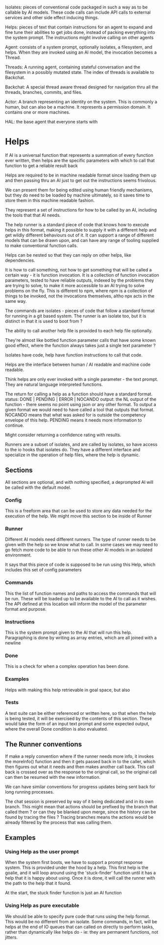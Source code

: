 Isolates: pieces of conventional code packaged in such a way as to be callable
by AI models. These code calls can include API calls to external services and
other side effect inducing things.

Helps: pieces of text that contain instructions for an agent to expand and fine
tune their abilities to get jobs done, instead of packing everything into the
system prompt. The instructions might involve calling on other agents

Agent: consists of a system prompt, optionally isolates, a filesystem, and
helps. When they are invoked using an AI model, the invocation becomes a Thread.

Threads: A running agent, containing stateful conversation and the filesystem in
a possibly mutated state. The index of threads is available to Backchat.

Backchat: A special thread aware thread designed for navigation thru all the
threads, branches, commits, and files.

Actor: A branch representing an identity on the system. This is commonly a
human, but can also be a machine. It represents a permission domain. It contains
one or more machines.

HAL: the base agent that everyone starts with

# Helps

If AI is a universal function that represents a summation of every function ever
written, then helps are the specific parameters with which to call that function
to get a reliable result back

Helps are required to be in machine readable format since loading them up and
then passing thru an AI just to get out the instructions seems frivolous.

We can present them for being edited using human friendly mechanisms, but they
do need to be loaded by machine ultimately, so it saves time to store them in
this machine readable fashion.

They represent a set of instructions for how to be called by an AI, including
the tools that that AI needs.

The help runner is a standard piece of code that knows how to execute helps in
this format, making it possible to supply it with a different help and get
wildly different behaviours out of it. It can support a range of different
models that can be drawn upon, and can have any range of tooling supplied to
make conventional function calls.

Helps can be nested so that they can reply on other helps, like dependencies.

It is how to call something, not how to get something that will be called a
certain way - it is function invocation. It is a collection of function
invocation parameters, tested to have reliable outputs, indexed by the problems
they are trying to solve, to make it more accessible to an AI trying to solve
problems on the fly. This is different to npm, where npm is a collection of
things to be invoked, not the invocations themselves, altho npx acts in the same
way.

The commands are isolates - pieces of code that follow a standard format for
running in a git based system. The runner is an isolate too, but it is distinct
in that it is used to boot from ?

The ability to call another help file is provided to each help file optionally.

They're almost like bottled function parameter calls that have some known good
effect, where the function always takes just a single text parameter ?

Isolates have code, help have function instructions to call that code.

Helps are the interface between human / AI readable and machine code readable.

Think helps are only ever invoked with a single parameter - the text prompt.
They are natural language interpreted functions.

The return for calling a help as a function should have a standard format.
status: DONE | PENDING | ERROR | NOCANDO output: the NL output of the function -
there seems no point using json or any other format. To output a given format we
would need to have called a tool that outputs that format. NOCANDO means that
what was asked for is outside the competency envelope of this help. PENDING
means it needs more information to continue.

Might consider returning a confidence rating with results.

Runners are a subset of isolates, and are called by isolates, so have access to
the io hooks that isolates do. They have a different interface and specialize in
the operation of help files, where the help is dynamic.

## Sections

All sections are optional, and with nothing specified, a deprompted AI will be
called with the default model.

### Config

This is a freeform area that can be used to store any data needed for the
execution of the help. We might move this section to be inside of Runner

### Runner

Different AI models need different runners. The type of runner needs to be given
with the help so we know what to call. In some cases we may need to go fetch
more code to be able to run these other AI models in an isolated environment.

It says that this piece of code is supposed to be run using this Help, which
includes this set of config parameters

### Commands

This the list of function names and paths to access the commands that will be
run. These will be loaded up to be available to the AI to call as it wishes. The
API defined at this location will inform the model of the parameter format and
purpose.

### Instructions

This is the system prompt given to the AI that will run this help. Paragraphing
is done by writing as array entries, which are all joined with a newline

### Done

This is a check for when a complex operation has been done.

### Examples

Helps with making this help retrievable in goal space, but also

### Tests

A test suite can be either referenced or written here, so that when the help is
being tested, it will be exercised by the contents of this section. These would
take the form of an input text prompt and some expected output, where the
overall Done condition is also evaluated.

## The Runner conventions

If make a reply convention where if the runner needs more info, it invokes the
moreInfo() function and then it gets passed back in to the caller, which then
figures out what it needs and then makes another call back. This call back is
crossed over as the response to the original call, so the original call can then
be resumed with the new information.

We can have similar conventions for progress updates being sent back for long
running processes.

The chat session is preserved by way of it being dedicated and in its own
branch. This might mean that actions should be prefixed by the branch that
called them ? or can they be blanked upon merge, since the history can be found
by tracing the files ? Tracing branches means the actions would be already
filtered by the process that was calling them.

## Examples

### Using Help as the user prompt

When the system first boots, we have to support a prompt response system. This
is provided under the hood by a help. This first help is the goalie, and it will
loop around using the 'stuck-finder' function until it has a help that it is
happy about using. Once it is done, it will call the runner with the path to the
help that it found.

At the start, the stuck finder function is just an AI function

### Using Help as pure executable

We should be able to specify pure code that runs using the help format. This
would be no different from an isolate. Some commands, in fact, will be helps at
the end of IO queues that can called on directly to perform tasks, rather than
dynamically like helps do - ie: they are permanent functions, not jitters.

